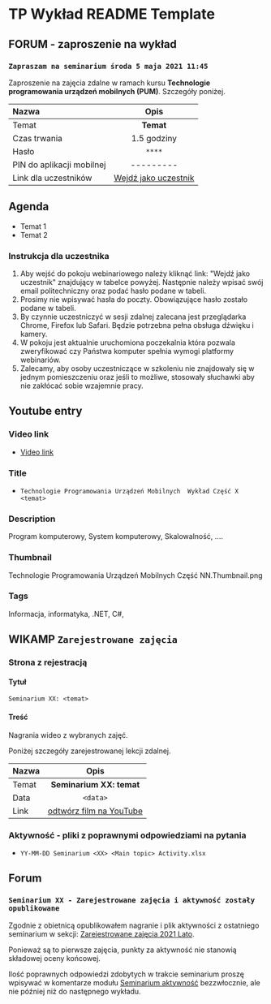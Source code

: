 # TP Wykład README Template

## FORUM - zaproszenie na wykład

### `Zapraszam na seminarium środa 5 maja 2021 11:45`

Zaproszenie na zajęcia zdalne w ramach kursu **Technologie programowania urządzeń mobilnych (PUM)**. Szczegóły poniżej.

| Nazwa                     |             Opis              |
| :------------------------ | :---------------------------: |
| Temat                     |           **Temat**           |
| Czas trwania              |          1.5 godziny          |
| Hasło                     |            `****`             |
| PIN do aplikacji mobilnej |           ---------           |
| Link dla uczestników      | [Wejdź jako uczestnik](a.b.c) |

## Agenda

- Temat 1
- Temat 2

### Instrukcja dla uczestnika

1. Aby wejść do pokoju webinariowego należy kliknąć link: "Wejdź jako uczestnik" znajdujący w tabelce powyżej. Następnie należy wpisać swój email politechniczny oraz podać hasło podane w tabeli.
1. Prosimy nie wpisywać hasła do poczty. Obowiązujące hasło zostało podane w tabeli.
1. By czynnie uczestniczyć w sesji zdalnej zalecana jest przeglądarka Chrome, Firefox lub Safari. Będzie potrzebna pełna obsługa dźwięku i kamery.
1. W pokoju jest aktualnie uruchomiona poczekalnia która pozwala zweryfikować czy Państwa komputer spełnia wymogi platformy webinariów.
1. Zalecamy, aby osoby uczestniczące w szkoleniu nie znajdowały się w jednym pomieszczeniu oraz jeśli to możliwe, stosowały słuchawki aby nie zakłócać sobie wzajemnie pracy.

## Youtube entry

### Video link

- [Video link](https://a.b.c)

### Title

- `Technologie Programowania Urządzeń Mobilnych  Wykład Część X <temat>`

### Description

Program komputerowy, System komputerowy, Skalowalność, ....

### Thumbnail

Technologie Programowania Urządzeń Mobilnych Część NN.Thumbnail.png

### Tags

Informacja, informatyka, .NET, C#,

## WIKAMP `Zarejestrowane zajęcia`

### Strona z rejestracją

#### Tytuł

`Seminarium XX: <temat>`

#### Treść

Nagrania wideo z wybranych zajęć.

Poniżej szczegóły zarejestrowanej lekcji zdalnej.

| Nazwa |                   Opis                   |
| :---- | :--------------------------------------: |
| Temat |         **Seminarium XX: temat**         |
| Data  |                 `<data>`                 |
| Link  | [odtwórz film na YouTube](https://a.b.c) |

### Aktywność - pliki z poprawnymi odpowiedziami na pytania

- `YY-MM-DD Seminarium <XX> <Main topic> Activity.xlsx`

## Forum

### `Seminarium XX - Zarejestrowane zajęcia i aktywność zostały opublikowane`

Zgodnie z obietnicą opublikowałem nagranie i plik aktywności z ostatniego seminarium w sekcji: [Zarejestrowane zajęcia 2021 Lato](https://ftims.edu.p.lodz.pl/course/view.php?id=1816#section-4).

Ponieważ są to pierwsze zajęcia, punkty za aktywność nie stanowią składowej oceny końcowej.

Ilość poprawnych odpowiedzi zdobytych w trakcie seminarium proszę wpisywać w komentarze modułu [Seminarium aktywność](https://ftims.edu.p.lodz.pl/mod/assign/view.php?id=90932) bezzwłocznie, ale nie później niż do następnego wykładu.

